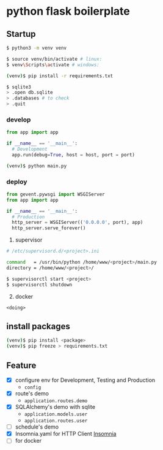 # python flask boilerplate

## Startup

``` bash
$ python3 -m venv venv

$ source venv/bin/activate # linux: 
$ venv\Scripts\activate # windows: 

(venv)$ pip install -r requirements.txt

$ sqlite3
> .open db.sqlite
> .databases # to check
> .quit
```

### develop

``` python
from app import app

if __name__ == '__main__':
  # Development
  app.run(debug=True, host = host, port = port)
```

``` bash
(venv)$ python main.py
```

### deploy

``` python
from gevent.pywsgi import WSGIServer
from app import app

if __name__ == '__main__':
  # Production
  http_server = WSGIServer(('0.0.0.0', port), app)
  http_server.serve_forever()
```

1. supervisor

``` bash
# /etc/supervisord.d/<project>.ini

command   = /usr/bin/python /home/www/<project>/main.py
directory = /home/www/<project>/
```

```bash
$ supervisorctl start <project>
$ supervisorctl shutdown
```

2. docker

`<doing>`

## install packages

``` bash
(venv)$ pip install <package>
(venv)$ pip freeze > requirements.txt
```

## Feature

- [x] configure env for Development, Testing and Production
  - `config`
- [x] route's demo 
  - `application.routes.demo`
- [x] SQLAlchemy's demo with sqlite 
  - `application.models.user` 
  - `application.routes.user`
- [ ] schedule's demo
- [x] Insomnia.yaml for HTTP Client [Insomnia](https://insomnia.rest/)
- [ ] for docker

